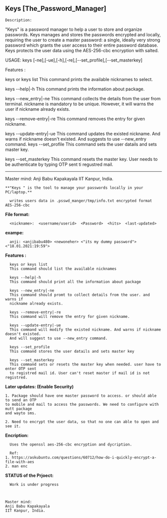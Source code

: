 ##                  Keys  [The_Password_Manager]
    
    
    
    
    Description:
"Keys" is a password manager to help a user to store and organize passwords. Keys manages and stores
 the passwords encrypted and locally, requiring the user to create a master password: a single, ideally
 very strong password which grants the user access to their entire password database. Keys protects the 
 user data using the AES-256-cbc encryption with salted.


USAGE: keys <command> [-ne],[-ue],[-h],[-re],[--set_profile],[--set_masterkey]

Features :

keys or keys list
   This command prints the available nicknames to select.

keys --help|-h
   This command prints the information about package.

keys --new_entry|-ne
   This command collects the details from the user from terminal. nickname is mandatory to be unique.
   However, it will warns the user if nickname already exists.

keys --remove-entry|-re
   This command removes the entry for given nickname.

keys --update-entry|-ue
   This command updates the existed nickname. And warns if nickname doesn't existed.
   And suggests to use --new_entry command.
keys --set_profile
   This command sets the user datails and sets master key.

keys --set_masterkey
   This command resets the master key. User needs to be authenticate by typing OTP sent ti regustred mail.


---
Master mind:
Anji Babu Kapakayala
IIT Kanpur, India.

    
    
    
    
    
    
    
    
    
    
    
    
    
    
    
    
    **"Keys " is the tool to manage your passwords locally in your PC/laptop.**
      
      writes users data in .psswd_manger/tmp/info.txt encrypted format AES-256-cbc

**File format:**

      <nickname>:  <username/userid>  <Password>  <hits>  <last-updated>

**exampe:**

      anji: <anjibabu480> <newoneher> <"its my dummy password"> <"18.01.2021:19:59">

**Features :**

      keys or keys list
      This command should list the available nicknames

      keys --help|-h
      This command should print all the information about package

      keys --new_entry|-ne
      This command should promt to collect details from the user. and warns if
      nickname already exists.

      keys --remove-entry|-re
      This command will remove the entry for given nickname.

      keys --update-entry|-ue
      This command will modify the existed nickname. And warns if nickname doesn't existed.
      And will suggest to use --new_entry command.

      keys --set_profile
      This command stores the user datails and sets master key

      keys --set_masterkey
      This command sets or resets the master key when needed. user have to enter OTP sent
      to registred mail id. User can't reset master if mail id is not registred.

**Later updates: (Enable Security)**

    1. Package should have one master password to access. or should able to send an OTP
    to mobile and mail to access the passwords. We need to configure with mutt package
    and wayto sms.

    2. Need to encrypt the user data, so that no one can able to open and see it.


**Encription:**
      
      Uses the openssl aes-256-cbc encryption and dycription.
      
      Ref:
    1. https://askubuntu.com/questions/60712/how-do-i-quickly-encrypt-a-file-with-aes
    2. man enc


**STATUS of the Prjoect:**
          
      Work is under progress


  
    Master mind:
    Anji Babu Kapakayala
    IIT Kanpur, India.

